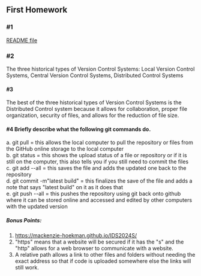 ## First Homework  
### #1   
[README file](../../README.md)  
### #2  
The three historical types of Version Control Systems: Local Version Control Systems, Central Version Control Systems, Distributed Control Systems   
#### #3   
The best of the three historical types of Version Control Systems is the Distributed Control system because it allows for collaboration, proper file organization, security of files, and allows for the reduction of file size.   
#### #4 Briefly describe what the following git commands do.  
a. git pull = this allows the local computer to pull the repository or files from the GitHub online storage to the local computer  
b. git status = this shows the upload status of a file or repository or if it is still on the computer, this also tells you if you still need to commit the files  
c. git add --all = this saves the file and adds the updated one back to the repository  
d. git commit -m"latest build" = this finalizes the save of the file and adds a note that says "latest build" on it as it does that  
e. git push --all = this pushes the repository using git back onto github where it can be stored online and accessed and edited by other computers with the updated version  
  
##### Bonus Points:
1. https://mackenzie-hoekman.github.io/IDS2024S/
2. "https" means that a website will be secured if it has the "s" and the "http" allows for a web browser to communicate with a website.  
3. A relative path allows a link to other files and folders without needing the exact address so that if code is uploaded somewhere else the links will still work. 
